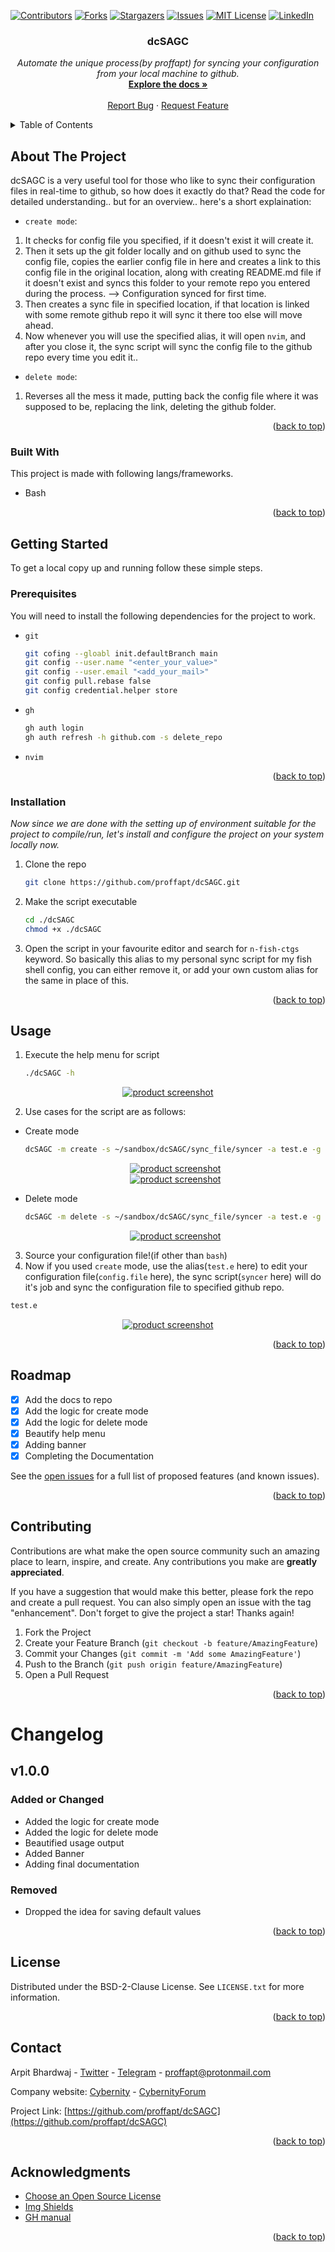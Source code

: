 <div id="top"></div>

<!-- PROJECT SHIELDS -->
<!-- https://www.markdownguide.org/basic-syntax/#reference-style-links-->
[![Contributors][contributors-shield]][contributors-url]
[![Forks][forks-shield]][forks-url]
[![Stargazers][stars-shield]][stars-url]
[![Issues][issues-shield]][issues-url]
[![MIT License][license-shield]][license-url]
[![LinkedIn][linkedin-shield]][linkedin-url]
  
  <h3 align="center">dcSAGC</h3>

  <p align="center">
    <i>Automate the unique process(by proffapt) for syncing your configuration from your local machine to github.</i>
    <br />
    <a href="https://github.com/proffapt/dcSAGC"><strong>Explore the docs »</strong></a>
    <br />
    <br />
    <a href="https://github.com/proffapt/dcSAGC/issues">Report Bug</a>
    ·
    <a href="https://github.com/proffapt/dcSAGC/issues">Request Feature</a>
  </p>
</div>


<!-- TABLE OF CONTENTS -->
<details>
  <summary>Table of Contents</summary>
  <ol>
    <li>
      <a href="#about-the-project">About The Project</a>
      <ul>
        <li><a href="#built-with">Built With</a></li>
      </ul>
    </li>
    <li>
      <a href="#getting-started">Getting Started</a>
      <ul>
        <li><a href="#prerequisites">Prerequisites</a></li>
        <li><a href="#installation">Installation</a></li>
      </ul>
    </li>
    <li><a href="#usage">Usage</a></li>
    <li><a href="#roadmap">Roadmap</a></li>
    <li><a href="#contributing">Contributing</a></li>
    <li><a href="#changelog">Change.log</a></li>
    <li><a href="#license">License</a></li>
    <li><a href="#contact">Contact</a></li>
    <li><a href="#acknowledgments">Acknowledgments</a></li>
  </ol>
</details>


<!-- ABOUT THE PROJECT -->
## About The Project

dcSAGC is a very useful tool for those who like to sync their configuration files in real-time to github, so how does it exactly do that? Read the code for detailed understanding.. but for an overview.. here's a short explaination:
* `create mode`:
1. It checks for config file you specified, if it doesn't exist it will create it.
2. Then it sets up the git folder locally and on github used to sync the config file, copies the earlier config file in here and creates a link to this config file in the original location, along with creating README.md file if it doesn't exist and syncs this folder to your remote repo you entered during the process. --> Configuration synced for first time.
3. Then creates a sync file in specified location, if that location is linked with some remote github repo it will sync it there too else will move ahead.
4. Now whenever you will use the specified alias, it will open `nvim`, and after you close it, the sync script will sync the config file to the github repo every time you edit it..
* `delete mode`:
1. Reverses all the mess it made, putting back the config file where it was supposed to be, replacing the link, deleting the github folder.

<p align="right">(<a href="#top">back to top</a>)</p>

### Built With

This project is made with following langs/frameworks.

* Bash


<p align="right">(<a href="#top">back to top</a>)</p>


<!-- GETTING STARTED -->
## Getting Started

To get a local copy up and running follow these simple steps.

### Prerequisites
You will need to install the following dependencies for the project to work.
* `git`
  ```sh
  git cofing --gloabl init.defaultBranch main
  git config --user.name "<enter_your_value>"
  git config --user.email "<add_your_mail>"
  git config pull.rebase false
  git config credential.helper store
  ```
* `gh`
  ```sh
  gh auth login
  gh auth refresh -h github.com -s delete_repo
  ```
* `nvim`

<p align="right">(<a href="#top">back to top</a>)</p>

### Installation

_Now since we are done with the setting up of environment suitable for the project to compile/run, let's install and configure the project on your system locally now._
1. Clone the repo
   ```sh
   git clone https://github.com/proffapt/dcSAGC.git
   ```
2. Make the script executable
   ```sh
   cd ./dcSAGC
   chmod +x ./dcSAGC
   ```
3. Open the script in your favourite editor and search for `n-fish-ctgs` keyword.
  So basically this alias to my personal sync script for my fish shell config, you can either remove it, or add your own custom alias for the same in place of this.

<p align="right">(<a href="#top">back to top</a>)</p>


<!-- USAGE EXAMPLES -->
## Usage

1. Execute the help menu for script
   ```sh
   ./dcSAGC -h
   ```
<div align="center">
  <a href="https://github.com/proffapt/dcSAGC">
    <img src=".images/screenshot.png" alt="product screenshot">
  </a>
</div>

2. Use cases for the script are as follows:
* Create mode
  ```sh
  dcSAGC -m create -s ~/sandbox/dcSAGC/sync_file/syncer -a test.e -g ~/sandbox/dcSAGC/git_folder/ -c ~/sandbox/dcSAGC/config_file/config.file
  ```
  <div align="center">
    <a href="https://github.com/proffapt/dcSAGC">
      <img src=".images/create_1.png" alt="product screenshot">
    </a>
  </div>
  <div align="center">
    <a href="https://github.com/proffapt/dcSAGC">
      <img src=".images/create_2.png" alt="product screenshot">
    </a>
  </div>

* Delete mode
  ```sh
  dcSAGC -m delete -s ~/sandbox/dcSAGC/sync_file/syncer -a test.e -g ~/sandbox/dcSAGC/git_folder/ -c ~/sandbox/dcSAGC/config_file/config.file
  ```
  <div align="center">
    <a href="https://github.com/proffapt/dcSAGC">
      <img src=".images/delete.png" alt="product screenshot">
    </a>
  </div>
3. Source your configuration file!(if other than `bash`)
4. Now if you used `create` mode, use the alias(`test.e` here) to edit your configuration file(`config.file` here), the sync script(`syncer` here)
will do it's job and sync the configuration file to specified github repo.
  ```sh
  test.e
  ```
  <div align="center">
    <a href="https://github.com/proffapt/dcSAGC">
      <img src=".images/usage.png" alt="product screenshot">
    </a>
  </div>
  

<p align="right">(<a href="#top">back to top</a>)</p>


<!-- ROADMAP -->
## Roadmap
- [x] Add the docs to repo
- [x] Add the logic for create mode
- [x] Add the logic for delete mode
- [x] Beautify help menu
- [x] Adding banner
- [x] Completing the Documentation

See the [open issues](https://github.com/proffapt/dcSAGC/issues) for a full list of proposed features (and known issues).

<p align="right">(<a href="#top">back to top</a>)</p>


<!-- CONTRIBUTING -->
## Contributing

Contributions are what make the open source community such an amazing place to learn, inspire, and create. Any contributions you make are **greatly appreciated**.

If you have a suggestion that would make this better, please fork the repo and create a pull request. You can also simply open an issue with the tag "enhancement".
Don't forget to give the project a star! Thanks again!

1. Fork the Project
2. Create your Feature Branch (`git checkout -b feature/AmazingFeature`)
3. Commit your Changes (`git commit -m 'Add some AmazingFeature'`)
4. Push to the Branch (`git push origin feature/AmazingFeature`)
5. Open a Pull Request

<p align="right">(<a href="#top">back to top</a>)</p>


<!-- Changelog -->
# Changelog

## v1.0.0

### Added or Changed
- Added the logic for create mode
- Added the logic for delete mode
- Beautified usage output
- Added Banner
- Adding final documentation

### Removed

- Dropped the idea for saving default values

<p align="right">(<a href="#top">back to top</a>)</p>

<!-- LICENSE -->
## License

Distributed under the BSD-2-Clause License. See `LICENSE.txt` for more information.

<p align="right">(<a href="#top">back to top</a>)</p>


<!-- CONTACT -->
## Contact

Arpit Bhardwaj - [Twitter](https://twitter.com/proffapt) - [Telegram](https://t.me/proffapt) - proffapt@protonmail.com

Company website: [Cybernity](https://cybernity.org) - [CybernityForum](https://cybernity.group)

Project Link: [https://github.com/proffapt/dcSAGC](https://github.com/proffapt/dcSAGC)

<p align="right">(<a href="#top">back to top</a>)</p>


<!-- ACKNOWLEDGMENTS -->
## Acknowledgments

* [Choose an Open Source License](https://choosealicense.com)
* [Img Shields](https://shields.io)
* [GH manual](https://cli.github.com/manual/gh_repo_create)

<p align="right">(<a href="#top">back to top</a>)</p>


<!-- MARKDOWN LINKS & IMAGES -->

[contributors-shield]: https://img.shields.io/github/contributors/proffapt/dcSAGC.svg?style=for-the-badge
[contributors-url]: https://github.com/proffapt/dcSAGC/graphs/contributors
[forks-shield]: https://img.shields.io/github/forks/proffapt/dcSAGC.svg?style=for-the-badge
[forks-url]: https://github.com/proffapt/dcSAGC/network/members
[stars-shield]: https://img.shields.io/github/stars/proffapt/dcSAGC.svg?style=for-the-badge
[stars-url]: https://github.com/proffapt/dcSAGC/stargazers
[issues-shield]: https://img.shields.io/github/issues/proffapt/dcSAGC.svg?style=for-the-badge
[issues-url]: https://github.com/proffapt/dcSAGC/issues
[license-shield]: https://img.shields.io/github/license/proffapt/dcSAGC.svg?style=for-the-badge
[license-url]: https://github.com/proffapt/dcSAGC/blob/main/LICENSE.txt
[linkedin-shield]: https://img.shields.io/badge/-LinkedIn-black.svg?style=for-the-badge&logo=linkedin&colorB=555
[linkedin-url]: https://linkedin.com/in/proffapt
[product-screenshot]: .images/screenshot.png
